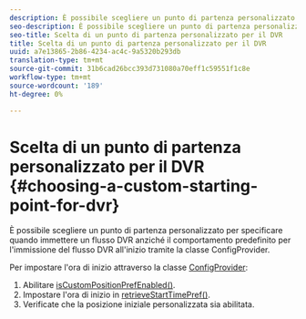 ```yaml
---
description: È possibile scegliere un punto di partenza personalizzato per specificare quando immettere un flusso DVR anziché il comportamento predefinito per l'immissione del flusso DVR all'inizio tramite la classe ConfigProvider.
seo-description: È possibile scegliere un punto di partenza personalizzato per specificare quando immettere un flusso DVR anziché il comportamento predefinito per l'immissione del flusso DVR all'inizio tramite la classe ConfigProvider.
seo-title: Scelta di un punto di partenza personalizzato per il DVR
title: Scelta di un punto di partenza personalizzato per il DVR
uuid: a7e13865-2b86-4234-ac4c-9a5320b293db
translation-type: tm+mt
source-git-commit: 31b6cad26bcc393d731080a70eff1c59551f1c8e
workflow-type: tm+mt
source-wordcount: '189'
ht-degree: 0%

---
```



# Scelta di un punto di partenza personalizzato per il DVR {#choosing-a-custom-starting-point-for-dvr}

È possibile scegliere un punto di partenza personalizzato per specificare quando immettere un flusso DVR anziché il comportamento predefinito per l&#39;immissione del flusso DVR all&#39;inizio tramite la classe ConfigProvider.

Per impostare l&#39;ora di inizio attraverso la classe [ConfigProvider](https://help.adobe.com/en_US/primetime/api/reference_implementation/android/javadoc/com/adobe/primetime/reference/config/ConfigProvider.html):

1. Abilitare [isCustomPositionPrefEnabled()](https://help.adobe.com/en_US/primetime/api/reference_implementation/android/javadoc/com/adobe/primetime/reference/config/ConfigProvider.html#isCustomPositionPrefEnabled()).
1. Impostare l&#39;ora di inizio in [retrieveStartTimePref()](https://help.adobe.com/en_US/primetime/api/reference_implementation/android/javadoc/com/adobe/primetime/reference/config/IPlaybackConfig.html#iretrieveStartTimePref()).
1. Verificate che la posizione iniziale personalizzata sia abilitata.

